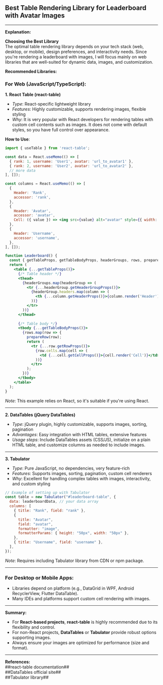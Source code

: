 ## Best Table Rendering Library for Leaderboard with Avatar Images

---

**Explanation:**

**Choosing the Best Library**  
The optimal table rendering library depends on your tech stack (web, desktop, or mobile), design preferences, and interactivity needs. Since you're rendering a leaderboard with images, I will focus mainly on web libraries that are well-suited for dynamic data, images, and customization.

**Recommended Libraries:**

### For Web (JavaScript/TypeScript):

**1. React Table (react-table)**  
- _Type_: React-specific lightweight library  
- _Features_: Highly customizable, supports rendering images, flexible styling  
- _Why_: It is very popular with React developers for rendering tables with custom cell contents such as images. It does not come with default styles, so you have full control over appearance.  

**How to Use**:
```jsx
import { useTable } from 'react-table';

const data = React.useMemo(() => [
  { rank: 1, username: 'User1', avatar: 'url_to_avatar1' },
  { rank: 2, username: 'User2', avatar: 'url_to_avatar2' },
  // more data
], []);

const columns = React.useMemo(() => [
  {
    Header: 'Rank',
    accessor: 'rank',
  },
  {
    Header: 'Avatar',
    accessor: 'avatar',
    Cell: ({ value }) => <img src={value} alt="avatar" style={{ width: '50px', borderRadius: '50%' }} />,
  },
  {
    Header: 'Username',
    accessor: 'username',
  },
], []);

function Leaderboard() {
  const { getTableProps, getTableBodyProps, headerGroups, rows, prepareRow } = useTable({ columns, data });
  return (
    <table {...getTableProps()}>
      {/* Table header */}
      <thead>
        {headerGroups.map(headerGroup => (
          <tr {...headerGroup.getHeaderGroupProps()}>
            {headerGroup.headers.map(column => (
              <th {...column.getHeaderProps()}>{column.render('Header')}</th>
            ))}
          </tr>
        ))}
      </thead>
  
      {/* Table body */}
      <tbody {...getTableBodyProps()}>
        {rows.map(row => {
          prepareRow(row);
          return (
            <tr {...row.getRowProps()}>
              {row.cells.map(cell => (
                <td {...cell.getCellProps()}>{cell.render('Cell')}</td>
              ))}
            </tr>
          );
        })}
      </tbody>
    </table>
  );
}
```
_Note_: This example relies on React, so it's suitable if you're using React.

---

**2. DataTables (jQuery DataTables)**  
- _Type_: jQuery plugin, highly customizable, supports images, sorting, pagination
- _Advantages_: Easy integration with HTML tables, extensive features
- _Usage steps_: Include DataTables assets (CSS/JS), initialize on a plain HTML table, and customize columns as needed to include images.

---

**3. Tabulator**  
- _Type_: Pure JavaScript, no dependencies, very feature-rich  
- _Features_: Supports images, sorting, pagination, custom cell renderers  
- _Why_: Excellent for handling complex tables with images, interactivity, and custom styling

```js
// Example of setting up with Tabulator
const table = new Tabulator("#leaderboard-table", {
  data: leaderboardData, // your data array
  columns: [
    { title: "Rank", field: "rank" },
    {
      title: "Avatar",
      field: "avatar",
      formatter: "image",
      formatterParams: { height: "50px", width: "50px" },
    },
    { title: "Username", field: "username" },
  ],
});
```
_Note_: Requires including Tabulator library from CDN or npm package.

---

### For Desktop or Mobile Apps:
- Libraries depend on platform (e.g., DataGrid in WPF, Android RecyclerView, Flutter DataTable).  
- Many IDEs and platforms support custom cell rendering with images.

---

**Summary:**  
- For **React-based projects**, **react-table** is highly recommended due to its flexibility and control.  
- For non-React projects, **DataTables** or **Tabulator** provide robust options supporting images.  
- Always ensure your images are optimized for performance (size and format).

---

**References:**  
##react-table documentation##  
##DataTables official site##  
##Tabulator library##